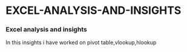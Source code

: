 # EXCEL-ANALYSIS-AND-INSIGHTS

### Excel analysis and insights

In this insights i have worked on pivot table,vlookup,hlookup  
